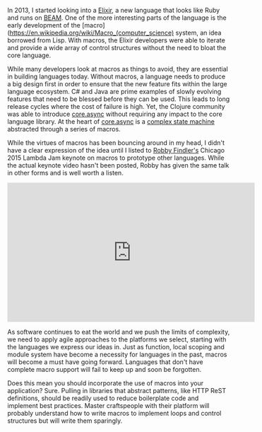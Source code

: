 In 2013, I started looking into a
[Elixir](http://elixir-lang.org/), a new language that
looks like Ruby and runs on
[BEAM](https://erlangcentral.org/tag/beam/). One of the more interesting
parts of the language is the early development of the
[macro](https://en.wikipedia.org/wiki/Macro_(computer_science) system,
an idea borrowed from Lisp. With macros, the Elixir developers were able to
iterate and provide a wide array of control structures without the need to bloat
the core language.

While many developers look at macros as things to avoid, they are essential in
building languages today. Without macros, a language needs to produce a big
design first in order to ensure that the new feature fits within the large
language ecosystem. C# and Java are prime examples of slowly evolving features
that need to be blessed before they can be used. This leads to long release
cycles where the cost of failure is high. Yet, the Clojure community was able to
introduce [core.async](https://github.com/clojure/core.async) without requiring any
impact to the core language library. At the heart of
[core.async](https://github.com/clojure/core.async) is a
[complex state machine](http://hueypetersen.com/posts/2013/08/02/the-state-machines-of-core-async/)
abstracted through a series of macros.

While the virtues of macros has been bouncing around in my head, I didn't have a
clear expression of the idea until I listed to
[Robby Findler's](http://www.eecs.northwestern.edu/~robby/talks/index.html)
Chicago 2015 Lambda Jam keynote on macros to prototype other languages. While the
actual keynote video hasn't been posted, Robby has given the same talk in other
forms and is well worth a listen.

<iframe width="560" height="315" src="https://www.youtube.com/embed/GBpfOpk-ZBU" frameborder="0" allowfullscreen></iframe>

As software continues to eat the world and we push the limits of complexity, we
need to apply agile approaches to the platforms we select, starting with the
languages we express our ideas in. Just as function, local scoping and module
system have become a necessity for languages in the past, macros will become a
must have going forward. Languages that don't have complete macro support will
fail to keep up and soon be forgotten.

Does this mean you should incorporate the use of macros into your application?
Sure. Pulling in libraries that abstract patterns, like HTTP ReST definitions,
should be readily used to reduce boilerplate code and implement best practices.
Master craftspeople with their platform will probably understand how to write
macros to implement loops and control structures but will write them sparingly.
